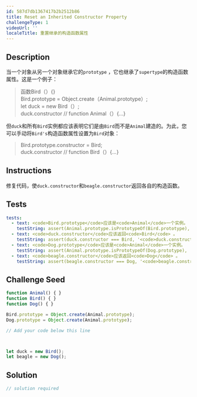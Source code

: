 ```yaml
---
id: 587d7db1367417b2b2512b86
title: Reset an Inherited Constructor Property
challengeType: 1
videoUrl: ''
localeTitle: 重置继承的构造函数属性
---
```


## Description
<section id="description">当一个对象从另一个对象继承它的<code>prototype</code> ，它也继承了<code>supertype</code>的构造函数属性。这是一个例子： <blockquote>函数Bird（）{} <br> Bird.prototype = Object.create（Animal.prototype）; <br> let duck = new Bird（）; <br> duck.constructor // function Animal（）{...} </blockquote>但<code>duck</code>和所有<code>Bird</code>实例都应该表明它们是由<code>Bird</code>而不是<code>Animal</code>建造的。为此，您可以手动将<code>Bird&#39;s</code>构造函数属性设置为<code>Bird</code>对象： <blockquote> Bird.prototype.constructor = Bird; <br> duck.constructor // function Bird（）{...} </blockquote></section>

## Instructions
<section id="instructions">修复代码，使<code>duck.constructor</code>和<code>beagle.constructor</code>返回各自的构造函数。 </section>

## Tests
<section id='tests'>

```yml
tests:
  - text: <code>Bird.prototype</code>应该是<code>Animal</code>一个实例。
    testString: assert(Animal.prototype.isPrototypeOf(Bird.prototype), '<code>Bird.prototype</code> should be an instance of <code>Animal</code>.');
  - text: <code>duck.constructor</code>应该返回<code>Bird</code> 。
    testString: assert(duck.constructor === Bird, '<code>duck.constructor</code> should return <code>Bird</code>.');
  - text: <code>Dog.prototype</code>应该是<code>Animal</code>一个实例。
    testString: assert(Animal.prototype.isPrototypeOf(Dog.prototype), '<code>Dog.prototype</code> should be an instance of <code>Animal</code>.');
  - text: <code>beagle.constructor</code>应该返回<code>Dog</code> 。
    testString: assert(beagle.constructor === Dog, '<code>beagle.constructor</code> should return <code>Dog</code>.');

```

</section>

## Challenge Seed
<section id='challengeSeed'>

<div id='js-seed'>

```js
function Animal() { }
function Bird() { }
function Dog() { }

Bird.prototype = Object.create(Animal.prototype);
Dog.prototype = Object.create(Animal.prototype);

// Add your code below this line



let duck = new Bird();
let beagle = new Dog();

```

</div>



</section>

## Solution
<section id='solution'>

```js
// solution required
```
</section>
